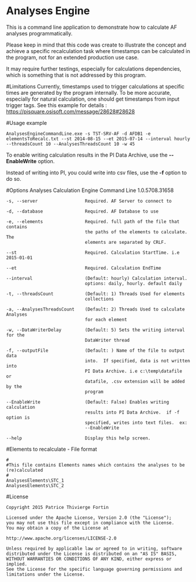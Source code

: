 # Analyses Engine

This is a command line application to demonstrate how to calculate AF analyses programmatically.

Please keep in mind that this code was create to illustrate the concept and achieve a specific recalculation task where timestamps can be calculated in the program, not for an extended production use case.

It may require further testings, especially for calculations dependencies, which is something that is not addressed by this program.

#Limitations
Currently, timestamps used to trigger calculations at specific times are generated by the program internally.
To be more accurate, especially for natural calculation, one should get timestamps from input trigger tags.
See this example for details : https://pisquare.osisoft.com/message/28628#28628


#Usage example

    AnalysesEngineCommandLine.exe -s TST-SRV-AF -d AFDB1 -e elementsToRecalc.txt --st 2014-08-15 --et 2015-07-14 --interval hourly --threadsCount 10 --AnalysesThreadsCount 10 -w 45

To enable writing calculation results in the PI Data Archive, use the **--EnableWrite** option.

Instead of writing into PI, you could write into csv files, use the **-f** option to do so.


#Options
  Analyses Calculation Engine Command Line 1.0.5708.31658
  
    -s, --server                  Required. AF Server to connect to
  
    -d, --database                Required. AF Database to use
  
    -e, --elements                Required. full path of the file that contains
                                  the paths of the elements to calculate. The
                                  elements are separated by CRLF.
  
    --st                          Required. Calculation StartTime. i.e 2015-01-01
  
    --et                          Required. Calculation EndTime
  
    --interval                    (Default: hourly) Calculation interval.
                                  options: daily, hourly. default daily
  
    -t, --threadsCount            (Default: 1) Threads Used for elements
                                  collections
  
    -a, --AnalysesThreadsCount    (Default: 2) Threads Used to calculate Analyses
                                  for each element
  
    -w, --DataWriterDelay         (Default: 5) Sets the writing interval for the
                                  DataWriter thread
  
    -f, --outputFile              (Default: ) Name of the file to output data
                                  into.  If specified, data is not written into
                                  PI Data Archive. i.e c:\temp\datafile  or
                                  datafile, .csv extension will be added by the
                                  program
  
    --EnableWrite                 (Default: False) Enables writing calculation
                                  results into PI Data Archive.  if -f option is
                                  specified, writes into text files.  ex:
                                  --EnableWrite
  
    --help                        Display this help screen.


#Elements to recalculate - File format

    #
    #This file contains Elements names which contains the analyses to be (re)calculated
    #
    AnalysesElements\STC_1
    AnalysesElements\STC_2
    

#License

 
    Copyright 2015 Patrice Thivierge Fortin
 
    Licensed under the Apache License, Version 2.0 (the "License");
    you may not use this file except in compliance with the License.
    You may obtain a copy of the License at
 
    http://www.apache.org/licenses/LICENSE-2.0
 
    Unless required by applicable law or agreed to in writing, software
    distributed under the License is distributed on an "AS IS" BASIS,
    WITHOUT WARRANTIES OR CONDITIONS OF ANY KIND, either express or implied.
    See the License for the specific language governing permissions and
    limitations under the License.
  

